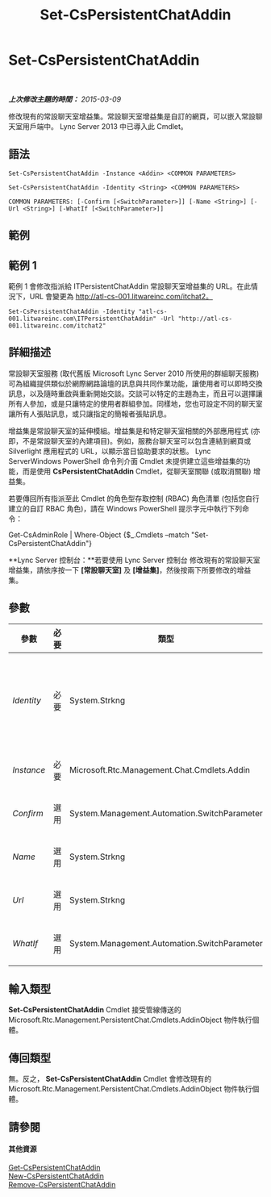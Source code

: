 ﻿---
title: Set-CsPersistentChatAddin
TOCTitle: Set-CsPersistentChatAddin
ms:assetid: 1badd6b5-e519-47a1-9434-9fa5a00b79ff
ms:mtpsurl: https://technet.microsoft.com/zh-tw/library/JJ204721(v=OCS.15)
ms:contentKeyID: 49290258
ms.date: 08/10/2015
mtps_version: v=OCS.15
ms.translationtype: HT
---

# Set-CsPersistentChatAddin

 

_**上次修改主題的時間：** 2015-03-09_

修改現有的常設聊天室增益集。常設聊天室增益集是自訂的網頁，可以嵌入常設聊天室用戶端中。 Lync Server 2013 中已導入此 Cmdlet。

## 語法

    Set-CsPersistentChatAddin -Instance <Addin> <COMMON PARAMETERS>

    Set-CsPersistentChatAddin -Identity <String> <COMMON PARAMETERS>

    COMMON PARAMETERS: [-Confirm [<SwitchParameter>]] [-Name <String>] [-Url <String>] [-WhatIf [<SwitchParameter>]]

## 範例

## 範例 1

範例 1 會修改指派給 ITPersistentChatAddin 常設聊天室增益集的 URL。在此情況下，URL 會變更為 http://atl-cs-001.litwareinc.com/itchat2。

    Set-CsPersistentChatAddin -Identity "atl-cs-001.litwareinc.com\ITPersistentChatAddin" -Url "http://atl-cs-001.litwareinc.com/itchat2"

## 詳細描述

常設聊天室服務 (取代舊版 Microsoft Lync Server 2010 所使用的群組聊天服務) 可為組織提供類似於網際網路論壇的訊息與共同作業功能，讓使用者可以即時交換訊息，以及隨時重啟與重新開始交談。交談可以特定的主題為主，而且可以選擇讓所有人參加，或是只讓特定的使用者群組參加。同樣地，您也可設定不同的聊天室讓所有人張貼訊息，或只讓指定的簡報者張貼訊息。

增益集是常設聊天室的延伸模組。增益集是和特定聊天室相關的外部應用程式 (亦即，不是常設聊天室的內建項目)。例如，服務台聊天室可以包含連結到網頁或 Silverlight 應用程式的 URL，以顯示當日協助要求的狀態。 Lync ServerWindows PowerShell 命令列介面 Cmdlet 未提供建立這些增益集的功能，而是使用 **CsPersistentChatAddin** Cmdlet，從聊天室關聯 (或取消關聯) 增益集。

若要傳回所有指派至此 Cmdlet 的角色型存取控制 (RBAC) 角色清單 (包括您自行建立的自訂 RBAC 角色)，請在 Windows PowerShell 提示字元中執行下列命令：

Get-CsAdminRole | Where-Object {$\_.Cmdlets –match "Set-CsPersistentChatAddin"}

**Lync Server 控制台：**若要使用 Lync Server 控制台 修改現有的常設聊天室增益集，請依序按一下 **\[常設聊天室\]** 及 **\[增益集\]**，然後按兩下所要修改的增益集。

## 參數


<table>
<colgroup>
<col style="width: 25%" />
<col style="width: 25%" />
<col style="width: 25%" />
<col style="width: 25%" />
</colgroup>
<thead>
<tr class="header">
<th>參數</th>
<th>必要</th>
<th>類型</th>
<th>說明</th>
</tr>
</thead>
<tbody>
<tr class="odd">
<td><p><em>Identity</em></p></td>
<td><p>必要</p></td>
<td><p>System.Strkng</p></td>
<td><p>常設聊天室增益集的唯一識別碼。Identity 的組成包括增益集所在之常設聊天室集區的完整網域名稱、&quot;\&quot; 字元及增益集名稱。例如：</p>
<p>-Identity &quot;atl-gc-001.litwareincom\ITPersistentChatAddin&quot;</p></td>
</tr>
<tr class="even">
<td><p><em>Instance</em></p></td>
<td><p>必要</p></td>
<td><p>Microsoft.Rtc.Management.Chat.Cmdlets.Addin</p></td>
<td><p>允許您將物件參考傳遞給 Cmdlet，而非設定個別的參數值。</p></td>
</tr>
<tr class="odd">
<td><p><em>Confirm</em></p></td>
<td><p>選用</p></td>
<td><p>System.Management.Automation.SwitchParameter</p></td>
<td><p>在執行命令前先提示確認。</p></td>
</tr>
<tr class="even">
<td><p><em>Name</em></p></td>
<td><p>選用</p></td>
<td><p>System.Strkng</p></td>
<td><p>為常設聊天室增益集命名的易記名稱。每個常設聊天室集區的名稱都必須是唯一的。</p></td>
</tr>
<tr class="odd">
<td><p><em>Url</em></p></td>
<td><p>選用</p></td>
<td><p>System.Strkng</p></td>
<td><p>常設聊天室增益集所要顯示之網頁的 URL。</p></td>
</tr>
<tr class="even">
<td><p><em>WhatIf</em></p></td>
<td><p>選用</p></td>
<td><p>System.Management.Automation.SwitchParameter</p></td>
<td><p>說明執行命令時若不實際執行命令的後果。</p></td>
</tr>
</tbody>
</table>


## 輸入類型

**Set-CsPersistentChatAddin** Cmdlet 接受管線傳送的 Microsoft.Rtc.Management.PersistentChat.Cmdlets.AddinObject 物件執行個體。

## 傳回類型

無。反之， **Set-CsPersistentChatAddin** Cmdlet 會修改現有的 Microsoft.Rtc.Management.PersistentChat.Cmdlets.AddinObject 物件執行個體。

## 請參閱

#### 其他資源

[Get-CsPersistentChatAddin](get-cspersistentchataddin.md)  
[New-CsPersistentChatAddin](new-cspersistentchataddin.md)  
[Remove-CsPersistentChatAddin](remove-cspersistentchataddin.md)

